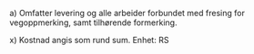 a) Omfatter levering og alle arbeider forbundet med fresing for vegoppmerking, samt tilhørende formerking.

x) Kostnad angis som rund sum. Enhet: RS

